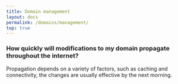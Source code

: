 ```yaml
---
title: Domain management
layout: docs
permalink: /domains/management/
top: true
---
```


### How quickly will modifications to my domain propagate throughout the internet?

Propagation depends on a variety of factors, such as caching and connectivity, the changes are usually effective by the next morning.
